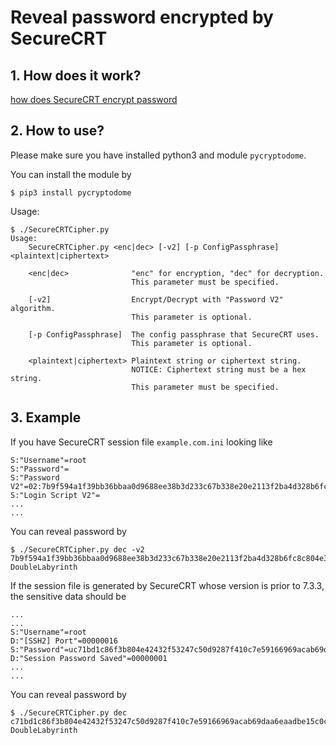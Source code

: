 # Reveal password encrypted by SecureCRT

## 1. How does it work?

[how does SecureCRT encrypt password](doc/SecureCRT/how-does-SecureCRT-encrypt-password.md)

## 2. How to use?

Please make sure you have installed python3 and module `pycryptodome`.

You can install the module by

```console
$ pip3 install pycryptodome
```

Usage:

```
$ ./SecureCRTCipher.py
Usage:
    SecureCRTCipher.py <enc|dec> [-v2] [-p ConfigPassphrase] <plaintext|ciphertext>

    <enc|dec>              "enc" for encryption, "dec" for decryption.
                           This parameter must be specified.

    [-v2]                  Encrypt/Decrypt with "Password V2" algorithm.
                           This parameter is optional.

    [-p ConfigPassphrase]  The config passphrase that SecureCRT uses.
                           This parameter is optional.

    <plaintext|ciphertext> Plaintext string or ciphertext string.
                           NOTICE: Ciphertext string must be a hex string.
                           This parameter must be specified.
```

## 3. Example

If you have SecureCRT session file `example.com.ini` looking like

```
S:"Username"=root
S:"Password"=
S:"Password V2"=02:7b9f594a1f39bb36bbaa0d9688ee38b3d233c67b338e20e2113f2ba4d328b6fc8c804e3c02324b1eaad57a5b96ac1fc5cc1ae0ee2930e6af2e5e644a28ebe3fc
S:"Login Script V2"=
...
...
```

You can reveal password by

```console
$ ./SecureCRTCipher.py dec -v2 7b9f594a1f39bb36bbaa0d9688ee38b3d233c67b338e20e2113f2ba4d328b6fc8c804e3c02324b1eaad57a5b96ac1fc5cc1ae0ee2930e6af2e5e644a28ebe3fc
DoubleLabyrinth
```
If the session file is generated by SecureCRT whose version is prior to 7.3.3, the sensitive data should be 

```
...
...
S:"Username"=root
D:"[SSH2] Port"=00000016
S:"Password"=uc71bd1c86f3b804e42432f53247c50d9287f410c7e59166969acab69daa6eaadbe15c0c54c0e076e945a6d82f9e13df2
D:"Session Password Saved"=00000001
...
...
```

You can reveal password by

```console
$ ./SecureCRTCipher.py dec c71bd1c86f3b804e42432f53247c50d9287f410c7e59166969acab69daa6eaadbe15c0c54c0e076e945a6d82f9e13df2
DoubleLabyrinth
```

